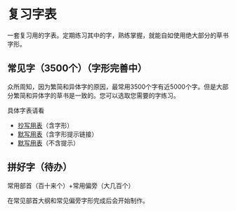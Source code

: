 # 复习字表

一套复习用的字表。定期练习其中的字，熟练掌握，就能自如使用绝大部分的草书字形。


## 常见字（3500个）（字形完善中）

众所周知，因为繁简和异体字的原因，最常用3500个字有近5000个字。但是大部分繁简和异体字的草书是一致的。您可以选取您需要的字练习。

具体字表请看
* [抄写用表](chars_3500_with_image.md)（含字形）
* [默写用表](chars_3500_linked.md)（含字形提示链接）
* [默写用表](chars_3500.txt)（不含提示）

## 拼好字（待办）

常用部首（百十来个）+常用偏旁（大几百个）

在常见部首大纲和常见偏旁字形完成后会开始制作。